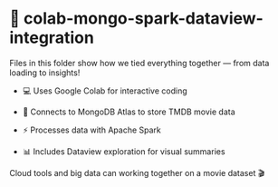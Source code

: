 # 📁 **colab-mongo-spark-dataview-integration**

Files in this folder show how we tied everything together — from data loading to insights!

- 💻 Uses Google Colab for interactive coding

- 🍃 Connects to MongoDB Atlas to store TMDB movie data

- ⚡ Processes data with Apache Spark

- 📊 Includes Dataview exploration for visual summaries

Cloud tools and big data can working together on a movie dataset 🎬
